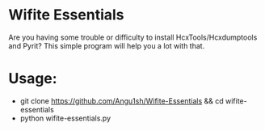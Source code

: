 # Wifite Essentials

Are you having some trouble or difficulty to install HcxTools/Hcxdumptools and Pyrit? This simple program will help you a lot with that.





# Usage:
* git clone https://github.com/Angu1sh/Wifite-Essentials && cd wifite-essentials
* python wifite-essentials.py
